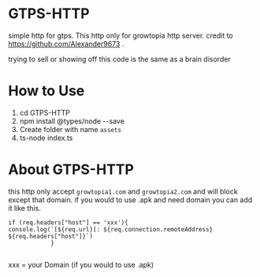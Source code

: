 # GTPS-HTTP
simple http for gtps. This http only for growtopia http server.
credit to https://github.com/Alexander9673 .

trying to sell or showing off this code is the same as a brain disorder

# How to Use
1. cd GTPS-HTTP
2. npm install @types/node --save
3. Create folder with name `assets`
4. ts-node index.ts

# About GTPS-HTTP
this http only accept ``growtopia1.com`` and ``growtopia2.com`` and will block except that domain. if you would to use .apk and need domain you can add it like this.

```
if (req.headers["host"] == 'xxx'){
console.log(`[${req.url}]: ${req.connection.remoteAddress} ${req.headers["host"]}`)
			}
			
```

xxx = your Domain (if you would to use .apk)
		
      
